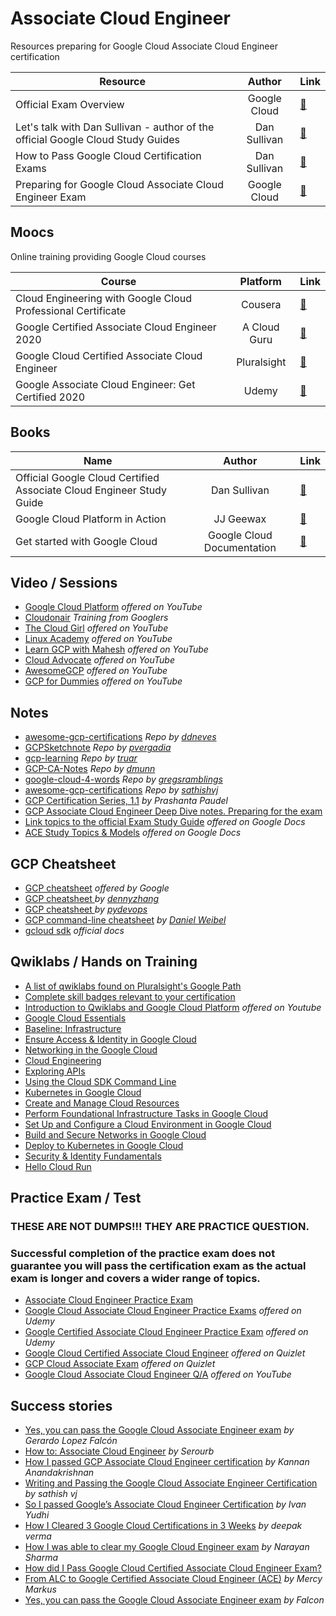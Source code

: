 


# Associate Cloud Engineer 

Resources preparing for Google Cloud Associate Cloud Engineer certification

| Resource        | Author           | Link |
| ------------- |:-------------:| -----|
| Official Exam Overview      | Google Cloud  | [:link:](https://cloud.google.com/certification/cloud-engineer) |
| Let's talk with Dan Sullivan - author of the official Google Cloud Study Guides     | Dan Sullivan     |   [:link:](https://www.youtube.com/watch?v=QOJGZqZdRS8) |
| How to Pass Google Cloud Certification Exams | Dan Sullivan       |    [:link:](https://www.udemy.com/course/how-to-pass-google-cloud-certification-exams/) |
| Preparing for Google Cloud Associate Cloud Engineer Exam | Google Cloud       |    [:link:](https://www.youtube.com/watch?v=RbIbS0YMFs4) |

## Moocs

Online training providing Google Cloud courses 

| Course        | Platform          | Link  |
| ------------- |:-------------:| ----- |
| Cloud Engineering with Google Cloud Professional Certificate      | Cousera | [:link:](https://www.coursera.org/professional-certificates/cloud-engineering-gcp)|
| Google Certified Associate Cloud Engineer 2020    | A Cloud Guru     |   [:link:](https://acloudguru.com/course/google-certified-associate-cloud-engineer) |
| Google Cloud Certified Associate Cloud Engineer | Pluralsight      |    [:link:](https://www.pluralsight.com/paths/cloud-engineering-with-google-cloud) |
| Google Associate Cloud Engineer: Get Certified 2020 | Udemy       |    [:link:](https://www.udemy.com/course/google-certified-associate-cloud-engineer-2019-prep-course/learn/lecture/16602228#overview) |
 
## Books 

| Name        | Author          | Link |
| ------------- |:-------------:| ----- |
| Official Google Cloud Certified Associate Cloud Engineer Study Guide      | Dan Sullivan |  [:link:](https://www.amazon.com/Google-Cloud-Certified-Associate-Engineer/dp/1119564417/ref=pd_sbs_2?pd_rd_w=Cg7OZ&pf_rd_p=3ec6a47e-bf65-49f8-80f7-0d7c7c7ce2ca&pf_rd_r=9V8SSQZXJVMR7CKMVV04&pd_rd_r=05bff939-9f7f-49f8-9991-3bb6a8b22f61&pd_rd_wg=9UqL0&pd_rd_i=1119564417&psc=1) |
| Google Cloud Platform in Action     | JJ Geewax     |   [:link:](https://www.amazon.com/Google-Cloud-Platform-Action-Geewax/dp/1617293520) |
| Get started with Google Cloud | Google Cloud Documentation      |  [:link:](https://cloud.google.com/docs) |

  ## Video / Sessions
  
  * [Google Cloud Platform](https://www.youtube.com/user/googlecloudplatform) *offered on YouTube*
  * [Cloudonair](https://cloudonair.withgoogle.com/) *Training from Googlers*
  * [The Cloud Girl](https://www.youtube.com/c/priyankavergadia/videos) *offered on YouTube*
  * [Linux Academy](https://www.youtube.com/user/pineheadtv/search?query=cloud) *offered on YouTube*
  * [Learn GCP with Mahesh](https://www.youtube.com/channel/UCL8vwy2jhEtQrC-Rx6qzCZg/videos) *offered on YouTube*
  * [Cloud Advocate](https://www.youtube.com/channel/UCjfE5EmNU1kyf1wwrtYlnGQ) *offered on YouTube*
  * [AwesomeGCP](https://www.youtube.com/channel/UCIGDDqu5DzlaaC4XzXj_4-A) *offered on YouTube*
  * [GCP for Dummies](https://www.youtube.com/channel/UCLqm0JFu9oqh_PccDg3mU0g) *offered on YouTube*
  
  
  ## Notes
  
  * [awesome-gcp-certifications](https://github.com/ddneves/awesome-gcp-certifications#Google-Cloud---Associate-Cloud-Engineer) *Repo by [ddneves](https://github.com/ddneves)*
  * [GCPSketchnote](https://github.com/priyankavergadia/GCPSketchnote?_lrsc=cabfae46-9c53-4921-86a2-0d2624c0cb78) *Repo by [
pvergadia](https://github.com/priyankavergadia)*
  * [gcp-learning](https://github.com/truar/gcp-learning) *Repo by [truar](https://github.com/truar)*
  * [GCP-CA-Notes](https://gist.github.com/dmunn/9874418f620b8aaf91d12507a91563ad) *Repo by [dmunn](https://gist.github.com/dmunn)*
  * [google-cloud-4-words](https://github.com/gregsramblings/google-cloud-4-words) *Repo by [gregsramblings](https://github.com/gregsramblings)*
  * [awesome-gcp-certifications](https://github.com/sathishvj/awesome-gcp-certifications/blob/master/associate-cloud-engineer.md) *Repo by [sathishvj](https://github.com/sathishvj)*
  * [GCP Certification Series, 1.1](https://medium.com/@prashantapaudel/gcp-certification-series-1-1-15cf8117f610) *by Prashanta Paudel*
  * [GCP Associate Cloud Engineer Deep Dive notes. Preparing for the exam](https://myblockchainexperts.org/2019/09/27/gcp-associate-cloud-engineer-deep-dive-notes-preparing-for-the-exam/)
* [Link topics to the official Exam Study Guide](https://docs.google.com/document/d/1u6pXBiGMYj7ZLBN21x6jap11rG6gWk7n210hNnUzrkI/edit) *offered on Google Docs*
* [ACE Study Topics & Models](https://docs.google.com/document/d/1if7Bbzrui1r-RaPO8ikwvcyg7Cv9sIFFZuE_fZP-9xE/edit#heading=h.n2bowj9d4vqj) *offered on Google Docs*


## GCP Cheatsheet

* [GCP cheatsheet](https://cloud.google.com/blog/products/management-tools/new-gcloud-cheat-sheet-available) *offered by Google*
* [GCP cheatsheet
](https://cheatsheet.dennyzhang.com/cheatsheet-gcp-a4) *by [dennyzhang](https://github.com/dennyzhang)*
* [GCP cheatsheet
](https://gist.github.com/pydevops/cffbd3c694d599c6ca18342d3625af97#012-app-engine) *by [pydevops](https://gist.github.com/pydevops)*
* [GCP command-line cheatsheet](https://itnext.io/gcp-command-line-cheatsheet-5e4434ca2c84#d8b9) *by [Daniel Weibel](https://itnext.io/@weibeld)*
* [gcloud sdk](https://cloud.google.com/sdk/gcloud/reference) *official docs*

 ## Qwiklabs / Hands on Training 
 
 
 * [A list of qwiklabs found on Pluralsight's Google Path](https://github.com/kibablu/PluralsightQwikLabs)
 * [Complete skill badges relevant to your certification](https://go.qwiklabs.com/certification)
 * [Introduction to Qwiklabs and Google Cloud Platform](https://www.youtube.com/watch?v=SXNcIDviJsM) *offered on Youtube*
* [Google Cloud Essentials](https://www.qwiklabs.com/quests/23?catalog_rank=%7B%22rank%22%3A1%2C%22num_filters%22%3A0%2C%22has_search%22%3Atrue%7D&search_id=5873288)
 * [Baseline: Infrastructure
](https://www.qwiklabs.com/quests/33?catalog_rank=%7B%22rank%22%3A1%2C%22num_filters%22%3A0%2C%22has_search%22%3Atrue%7D&search_id=5873251)
* [Ensure Access & Identity in Google Cloud](https://www.qwiklabs.com/quests/150)
* [Networking in the Google Cloud](https://www.qwiklabs.com/quests/31?catalog_rank=%7B%22rank%22%3A1%2C%22num_filters%22%3A0%2C%22has_search%22%3Atrue%7D&search_id=6078607)
* [Cloud Engineering
](https://www.qwiklabs.com/quests/66?catalog_rank=%7B%22rank%22%3A1%2C%22num_filters%22%3A0%2C%22has_search%22%3Atrue%7D&search_id=5873277)
* [Exploring APIs](https://www.qwiklabs.com/quests/54)
* [Using the Cloud SDK Command Line](https://www.qwiklabs.com/quests/95)
* [Kubernetes in Google Cloud
](https://www.qwiklabs.com/quests/29?catalog_rank=%7B%22rank%22%3A1%2C%22num_filters%22%3A0%2C%22has_search%22%3Atrue%7D&search_id=5873318)
* [Create and Manage Cloud Resources](https://google.qwiklabs.com/quests/120?utm_source=google&utm_medium=website&utm_campaign=certpath-ace)
* [Perform Foundational Infrastructure Tasks in Google Cloud](https://google.qwiklabs.com/quests/118?utm_source=google&utm_medium=website&utm_campaign=certpath-ace)
* [Set Up and Configure a Cloud Environment in Google Cloud](https://google.qwiklabs.com/quests/119?utm_source=google&utm_medium=website&utm_campaign=certpath-ace)
* [Build and Secure Networks in Google Cloud](https://google.qwiklabs.com/quests/128?utm_source=google&utm_medium=website&utm_campaign=certpath-ace)
* [Deploy to Kubernetes in Google Cloud](https://google.qwiklabs.com/quests/116?utm_source=google&utm_medium=website&utm_campaign=certpath-ace)
* [Security & Identity Fundamentals](https://www.qwiklabs.com/quests/40)
* [Hello Cloud Run](https://www.qwiklabs.com/focuses/5162?catalog_rank=%7B%22rank%22%3A1%2C%22num_filters%22%3A0%2C%22has_search%22%3Atrue%7D&parent=catalog&search_id=6078620)


##  Practice Exam / Test

### THESE ARE NOT DUMPS!!! THEY ARE PRACTICE QUESTION. 

### Successful completion of the practice exam does not guarantee you will pass the certification exam as the actual exam is longer and covers a wider range of topics.

* [Associate Cloud Engineer Practice Exam](https://docs.google.com/forms/d/e/1FAIpQLSfexWKtXT2OSFJ-obA4iT3GmzgiOCGvjrT9OfxilWC1yPtmfQ/viewform)
* [Google Cloud Associate Cloud Engineer Practice Exams](https://www.udemy.com/course/google-cloud-associate-cloud-engineer-practice-examspractice-exams/) *offered on Udemy*
* [Google Certified Associate Cloud Engineer Practice Exam](https://www.udemy.com/course/google-certified-associate-cloud-engineer-practice-exam-d/) *offered on Udemy*
* [Google Cloud Certified Associate Cloud Engineer](https://quizlet.com/328524759/google-cloud-certified-associate-cloud-engineer-flash-cards/) *offered on Quizlet*
* [GCP Cloud Associate Exam](https://quizlet.com/363585408/gcp-cloud-associate-exam-flash-cards/) *offered on Quizlet*
* [Google Cloud Associate Cloud Engineer Q/A](https://www.youtube.com/playlist?list=PLQMsfKRZZviRwqJwNmh1eAWnRMvlrk40x) *offered on YouTube*


## Success stories

* [Yes, you can pass the Google Cloud Associate Engineer exam](https://medium.com/google-developer-experts/yes-you-can-pass-the-google-cloud-associate-engineer-exam-e4468a7bcf7d) *by Gerardo Lopez Falcón*
* [How to: Associate Cloud Engineer](https://medium.com/@serourb/how-to-associate-cloud-engineer-41b8ae339e80) *by Serourb*
* [How I passed GCP Associate Cloud Engineer certification](https://medium.com/@kannan_ak/how-i-passed-gcp-associate-cloud-engineer-certification-86b11b333183) *by Kannan Anandakrishnan*
* [Writing and Passing the Google Cloud Associate Engineer Certification](https://medium.com/@sathishvj/writing-and-passing-the-google-cloud-associate-engineer-certification-a60c2f6d99c2) *by sathish vj*
* [So I passed Google’s Associate Cloud Engineer Certification](https://medium.com/@IvanYudhi/so-i-passed-googles-associate-cloud-engineer-certification-813bdf30d273) *by Ivan Yudhi*
* [How I Cleared 3 Google Cloud Certifications in 3 Weeks](https://medium.com/@yesdeepakverma/how-i-cleared-all-3-google-cloud-certifications-in-3-weeks-f5591aa22572) *by deepak verma*
* [How I was able to clear my Google Cloud Engineer exam](https://medium.com/@narayansharma91/how-i-was-able-to-clear-my-google-cloud-engineer-exam-c8553835fbb0) *by Narayan Sharma*
* [How did I Pass Google Cloud Certified Associate Cloud Engineer Exam?](https://www.whizlabs.com/blog/google-cloud-certified-associate-cloud-engineer-exam-review/)
* [From ALC to Google Certified Associate Cloud Engineer (ACE)](https://medium.com/@MercyMarkus/from-alc-to-google-certified-associate-cloud-engineer-b7e5707f9bf0) *by Mercy Markus*
* [Yes, you can pass the Google Cloud Associate Engineer exam](https://dev.to/gelopfalcon/yes-you-can-pass-the-google-cloud-associate-engineer-exam-e20) *by Falcon*

